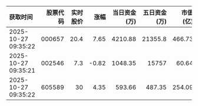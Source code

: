 | 获取时间                |   股票代码 |   实时股价 |    涨幅 |   当日资金(万) |   五日资金(万) |   市值(亿) |   流通市值(亿) |   换手率 |
|:--------------------|-------:|-------:|------:|----------:|----------:|--------:|----------:|------:|
| 2025-10-27 09:35:22 | 000657 |   20.4 |  7.65 |   4210.88 |  21355.8  |  466.73 |    295.81 |  1.78 |
| 2025-10-27 09:35:21 | 002546 |    7.3 | -0.82 |   1048.35 |  15757    |   60.64 |     58.25 |  2.4  |
| 2025-10-27 09:35:22 | 605589 |   30   |  4.35 |    593.66 |    487.35 |  254.09 |    253.25 |  0.53 |